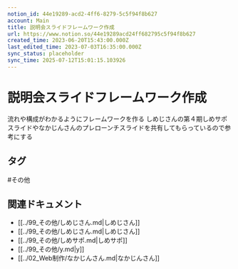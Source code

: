 ```yaml
---
notion_id: 44e19289-acd2-4ff6-8279-5c5f94f8b627
account: Main
title: 説明会スライドフレームワーク作成
url: https://www.notion.so/44e19289acd24ff682795c5f94f8b627
created_time: 2023-06-20T15:43:00.000Z
last_edited_time: 2023-07-03T16:35:00.000Z
sync_status: placeholder
sync_time: 2025-07-12T15:01:15.103926
---
```

# 説明会スライドフレームワーク作成

流れや構成がわかるようにフレームワークを作る
しめじさんの第４期しめサポスライドやなかじんさんのプレローンチスライドを共有してもらっているので参考にする

## タグ

#その他 

## 関連ドキュメント

- [[../99_その他/しめじさん.md|しめじさん]]
- [[../99_その他/しめじさん.md|しめじさん]]
- [[../99_その他/しめサポ.md|しめサポ]]
- [[../99_その他/y.md|y]]
- [[../02_Web制作/なかじんさん.md|なかじんさん]]
